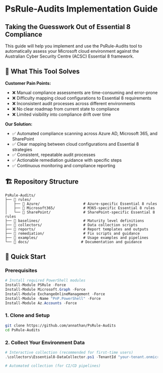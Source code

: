 # PsRule-Audits Implementation Guide

## Taking the Guesswork Out of Essential 8 Compliance

This guide will help you implement and use the PsRule-Audits tool to automatically assess your Microsoft cloud environment against the Australian Cyber Security Centre (ACSC) Essential 8 framework.

## 🎯 What This Tool Solves

**Customer Pain Points:**
- ❌ Manual compliance assessments are time-consuming and error-prone
- ❌ Difficulty mapping cloud configurations to Essential 8 requirements
- ❌ Inconsistent audit processes across different environments
- ❌ No clear roadmap from current state to compliance
- ❌ Limited visibility into compliance drift over time

**Our Solution:**
- ✅ Automated compliance scanning across Azure AD, Microsoft 365, and SharePoint
- ✅ Clear mapping between cloud configurations and Essential 8 strategies
- ✅ Consistent, repeatable audit processes
- ✅ Actionable remediation guidance with specific steps
- ✅ Continuous monitoring and compliance reporting

## 🏗️ Repository Structure

```
PsRule-Audits/
├── 📁 rules/
│   ├── 📁 Azure/                    # Azure-specific Essential 8 rules
│   ├── 📁 Microsoft365/             # M365-specific Essential 8 rules
│   └── 📁 SharePoint/               # SharePoint-specific Essential 8 rules
├── 📁 baselines/                    # Maturity level definitions
├── 📁 collectors/                   # Data collection scripts
├── 📁 reports/                      # Report templates and outputs
├── 📁 remediation/                  # Fix scripts and guidance
├── 📁 examples/                     # Usage examples and pipelines
└── 📁 docs/                        # Documentation and guidance
```

## 🚀 Quick Start

### Prerequisites

```powershell
# Install required PowerShell modules
Install-Module PSRule -Force
Install-Module Microsoft.Graph -Force  
Install-Module ExchangeOnlineManagement -Force
Install-Module -Name "PnP.PowerShell" -Force 
Install-Module Az.Accounts -Force
```

### 1. Clone and Setup

```bash
git clone https://github.com/annathan/PsRule-Audits
cd PsRule-Audits
```

### 2. Collect Your Environment Data

```powershell
# Interactive collection (recommended for first-time users)
.\collectors\Essential8-DataCollector.ps1 -TenantId "your-tenant.onmicrosoft.com"

# Automated collection (for CI/CD pipelines)
